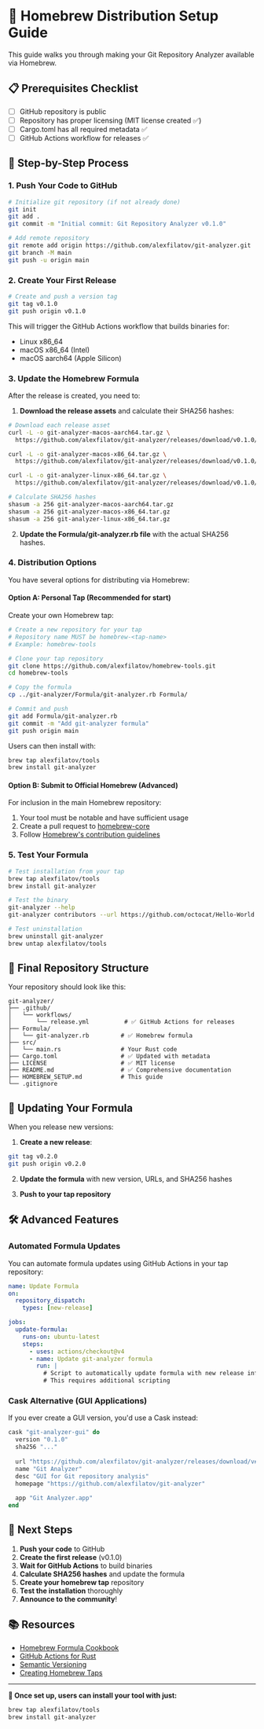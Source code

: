 # 🍺 Homebrew Distribution Setup Guide

This guide walks you through making your Git Repository Analyzer available via Homebrew.

## 📋 Prerequisites Checklist

- [ ] GitHub repository is public
- [ ] Repository has proper licensing (MIT license created ✅)
- [ ] Cargo.toml has all required metadata ✅
- [ ] GitHub Actions workflow for releases ✅

## 🚀 Step-by-Step Process

### 1. Push Your Code to GitHub

```bash
# Initialize git repository (if not already done)
git init
git add .
git commit -m "Initial commit: Git Repository Analyzer v0.1.0"

# Add remote repository
git remote add origin https://github.com/alexfilatov/git-analyzer.git
git branch -M main
git push -u origin main
```

### 2. Create Your First Release

```bash
# Create and push a version tag
git tag v0.1.0
git push origin v0.1.0
```

This will trigger the GitHub Actions workflow that builds binaries for:
- Linux x86_64
- macOS x86_64 (Intel)
- macOS aarch64 (Apple Silicon)

### 3. Update the Homebrew Formula

After the release is created, you need to:

1. **Download the release assets** and calculate their SHA256 hashes:
```bash
# Download each release asset
curl -L -o git-analyzer-macos-aarch64.tar.gz \
  https://github.com/alexfilatov/git-analyzer/releases/download/v0.1.0/git-analyzer-macos-aarch64.tar.gz

curl -L -o git-analyzer-macos-x86_64.tar.gz \
  https://github.com/alexfilatov/git-analyzer/releases/download/v0.1.0/git-analyzer-macos-x86_64.tar.gz

curl -L -o git-analyzer-linux-x86_64.tar.gz \
  https://github.com/alexfilatov/git-analyzer/releases/download/v0.1.0/git-analyzer-linux-x86_64.tar.gz

# Calculate SHA256 hashes
shasum -a 256 git-analyzer-macos-aarch64.tar.gz
shasum -a 256 git-analyzer-macos-x86_64.tar.gz  
shasum -a 256 git-analyzer-linux-x86_64.tar.gz
```

2. **Update the Formula/git-analyzer.rb file** with the actual SHA256 hashes.

### 4. Distribution Options

You have several options for distributing via Homebrew:

#### Option A: Personal Tap (Recommended for start)

Create your own Homebrew tap:

```bash
# Create a new repository for your tap
# Repository name MUST be homebrew-<tap-name>
# Example: homebrew-tools

# Clone your tap repository
git clone https://github.com/alexfilatov/homebrew-tools.git
cd homebrew-tools

# Copy the formula
cp ../git-analyzer/Formula/git-analyzer.rb Formula/

# Commit and push
git add Formula/git-analyzer.rb
git commit -m "Add git-analyzer formula"
git push origin main
```

Users can then install with:
```bash
brew tap alexfilatov/tools
brew install git-analyzer
```

#### Option B: Submit to Official Homebrew (Advanced)

For inclusion in the main Homebrew repository:

1. Your tool must be notable and have sufficient usage
2. Create a pull request to [homebrew-core](https://github.com/Homebrew/homebrew-core)
3. Follow [Homebrew's contribution guidelines](https://docs.brew.sh/How-To-Open-a-Homebrew-Pull-Request)

### 5. Test Your Formula

```bash
# Test installation from your tap
brew tap alexfilatov/tools
brew install git-analyzer

# Test the binary
git-analyzer --help
git-analyzer contributors --url https://github.com/octocat/Hello-World.git

# Test uninstallation
brew uninstall git-analyzer
brew untap alexfilatov/tools
```

## 📁 Final Repository Structure

Your repository should look like this:

```
git-analyzer/
├── .github/
│   └── workflows/
│       └── release.yml          # ✅ GitHub Actions for releases
├── Formula/
│   └── git-analyzer.rb         # ✅ Homebrew formula
├── src/
│   └── main.rs                 # Your Rust code
├── Cargo.toml                  # ✅ Updated with metadata
├── LICENSE                     # ✅ MIT license
├── README.md                   # ✅ Comprehensive documentation
├── HOMEBREW_SETUP.md           # This guide
└── .gitignore
```

## 🔄 Updating Your Formula

When you release new versions:

1. **Create a new release**:
```bash
git tag v0.2.0
git push origin v0.2.0
```

2. **Update the formula** with new version, URLs, and SHA256 hashes

3. **Push to your tap repository**

## 🛠️ Advanced Features

### Automated Formula Updates

You can automate formula updates using GitHub Actions in your tap repository:

```yaml
name: Update Formula
on:
  repository_dispatch:
    types: [new-release]

jobs:
  update-formula:
    runs-on: ubuntu-latest
    steps:
      - uses: actions/checkout@v4
      - name: Update git-analyzer formula
        run: |
          # Script to automatically update formula with new release info
          # This requires additional scripting
```

### Cask Alternative (GUI Applications)

If you ever create a GUI version, you'd use a Cask instead:

```ruby
cask "git-analyzer-gui" do
  version "0.1.0"
  sha256 "..."
  
  url "https://github.com/alexfilatov/git-analyzer/releases/download/v#{version}/GitAnalyzer.dmg"
  name "Git Analyzer"
  desc "GUI for Git repository analysis"
  homepage "https://github.com/alexfilatov/git-analyzer"
  
  app "Git Analyzer.app"
end
```

## 🎯 Next Steps

1. **Push your code** to GitHub
2. **Create the first release** (v0.1.0)
3. **Wait for GitHub Actions** to build binaries
4. **Calculate SHA256 hashes** and update the formula
5. **Create your homebrew tap** repository
6. **Test the installation** thoroughly
7. **Announce to the community**!

## 📚 Resources

- [Homebrew Formula Cookbook](https://docs.brew.sh/Formula-Cookbook)
- [GitHub Actions for Rust](https://github.com/actions-rs)
- [Semantic Versioning](https://semver.org/)
- [Creating Homebrew Taps](https://docs.brew.sh/How-to-Create-and-Maintain-a-Tap)

---

**🎉 Once set up, users can install your tool with just:**
```bash
brew tap alexfilatov/tools
brew install git-analyzer
```